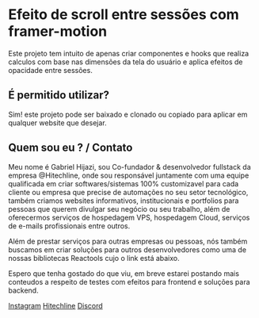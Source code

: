 # Efeito de scroll entre sessões com framer-motion

Este projeto tem intuito de apenas criar componentes e hooks que realiza calculos com base nas dimensões da tela do usuário e aplica efeitos de opacidade entre sessões.

## É permitido utilizar?

Sim! este projeto pode ser baixado e clonado ou copiado para aplicar em qualquer website que desejar.

## Quem sou eu ? / Contato
Meu nome é Gabriel Hijazi, sou Co-fundador & desenvolvedor fullstack da empresa @Hitechline, onde sou responsável juntamente com uma equipe qualificada em criar softwares/sistemas 100% customizavel para cada cliente ou empresa que precise de automações no seu setor tecnológico, também criamos websites informativos, institucionais e portfolios para pessoas que querem divulgar seu negócio ou seu trabalho, além de oferecermos serviços de hospedagem VPS, hospedagem Cloud, serviços de e-mails profissionais entre outros.

Além de prestar serviços para outras empresas ou pessoas, nós também buscamos em criar soluções para outros desenvolvedores como uma de nossas bibliotecas Reactools cujo o link está abaixo.

Espero que tenha gostado do que viu, em breve estarei postando mais conteudos a respeito de testes com efeitos para frontend e soluções para backend.
 
[Instagram](https://www.instagram.com/hijazi.dev/)
[Hitechline](https://reactools.hitechline.com.br/)
[Discord](https://discord.gg/XGWJyEmZ7E)
